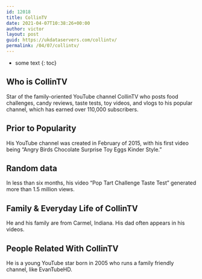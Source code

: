 ```yaml
---
id: 12018
title: CollinTV
date: 2021-04-07T10:38:26+00:00
author: victor
layout: post
guid: https://ukdataservers.com/collintv/
permalink: /04/07/collintv/
---
```


* some text
{: toc}


## Who is CollinTV



Star of the family-oriented YouTube channel CollinTV who posts food challenges, candy reviews, taste tests, toy videos, and vlogs to his popular channel, which has earned over 110,000 subscribers. 

                
                
                
## Prior to Popularity



His YouTube channel was created in February of 2015, with his first video being &#8220;Angry Birds Chocolate Surprise Toy Eggs Kinder Style.&#8221; 

                
                
                
## Random data



In less than six months, his video &#8220;Pop Tart Challenge Taste Test&#8221; generated more than 1.5 million views. 

                
                
                
## Family & Everyday Life of CollinTV



He and his family are from Carmel, Indiana. His dad often appears in his videos. 

                
                
                
## People Related With CollinTV



He is a young YouTube star born in 2005 who runs a family friendly channel, like EvanTubeHD. 

                
              
            
          
          
          